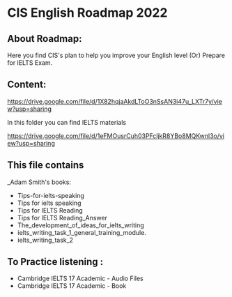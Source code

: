 # CIS English Roadmap 2022

## About Roadmap:
Here you find CIS's plan to help you improve your English level (Or) Prepare for IELTS Exam.
## Content:
https://drive.google.com/file/d/1X82hqjaAkdLToO3nSsAN3i47u_LXTr7y/view?usp=sharing

In this folder you can find IELTS materials

https://drive.google.com/file/d/1eFMOusrCuh03PFcljkR8YBo8MQKwnl3o/view?usp=sharing

## This file contains 

_Adam Smith's books:

- Tips-for-ielts-speaking
- Tips for ielts speaking
- Tips for IELTS Reading
- Tips for IELTS Reading_Answer
- The_development_of_ideas_for_ielts_writing
- ielts_writing_task_1_general_training_module.
- ielts_writing_task_2

## To Practice listening :

- Cambridge IELTS 17 Academic - Audio Files
- Cambridge IELTS 17 Academic - Book

